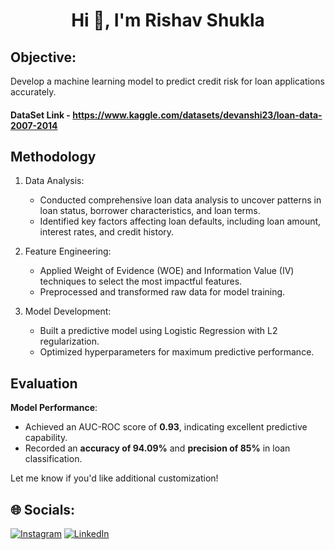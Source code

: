 
<h1 align="center">Hi 👋, I'm Rishav Shukla</h1>


## Objective:  
Develop a machine learning model to predict credit risk for loan applications accurately.  

#### DataSet Link - https://www.kaggle.com/datasets/devanshi23/loan-data-2007-2014

## Methodology  

1. Data Analysis: 
   - Conducted comprehensive loan data analysis to uncover patterns in loan status, borrower characteristics, and loan terms.  
   - Identified key factors affecting loan defaults, including loan amount, interest rates, and credit history.  

2. Feature Engineering:
   - Applied Weight of Evidence (WOE) and Information Value (IV) techniques to select the most impactful features.  
   - Preprocessed and transformed raw data for model training.  

3. Model Development:
   - Built a predictive model using Logistic Regression with L2 regularization.  
   - Optimized hyperparameters for maximum predictive performance.  


## Evaluation  

**Model Performance**:  
   - Achieved an AUC-ROC score of **0.93**, indicating excellent predictive capability.  
   - Recorded an **accuracy of 94.09%** and **precision of 85%** in loan classification.  



Let me know if you'd like additional customization!


## 🌐 Socials:
[![Instagram](https://img.shields.io/badge/Instagram-%23E4405F.svg?logo=Instagram&logoColor=white)](https://instagram.com/___rishav__01) [![LinkedIn](https://img.shields.io/badge/LinkedIn-%230077B5.svg?logo=linkedin&logoColor=white)](https://linkedin.com/in/rishav-shukla-2bb554229) 


